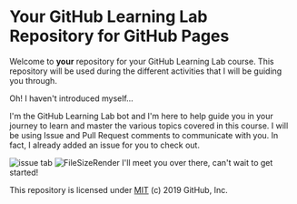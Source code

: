 # Your GitHub Learning Lab Repository for GitHub Pages

Welcome to **your** repository for your GitHub Learning Lab course. This repository will be used during the different activities that I will be guiding you through. 

Oh! I haven't introduced myself...

I'm the GitHub Learning Lab bot and I'm here to help guide you in your journey to learn and master the various topics covered in this course. I will be using Issue and Pull Request comments to communicate with you. In fact, I already added an issue for you to check out.

![issue tab](https://lab.github.com/public/images/issue_tab.png)
![FileSizeRender](https://user-images.githubusercontent.com/64381705/84446238-1252e500-ac13-11ea-91ec-8b1e98d6026a.png)
I'll meet you over there, can't wait to get started!

This repository is licensed under [MIT](../LICENSE) (c) 2019 GitHub, Inc.
